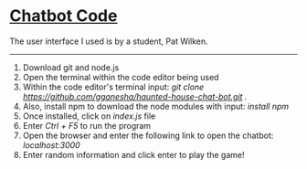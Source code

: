 # <a href="https://github.com/rhildred/es6-twilio-chatbot" target="_blank">Chatbot Code</a>

The user interface I used is by a student, Pat Wilken.

-----
1) Download git and node.js
2) Open the terminal within the code editor being used
3) Within the code editor's terminal input: *git clone https://github.com/gganesha/haunted-house-chat-bot.git .*
4) Also, install npm to download the node modules with input: *install npm*
5) Once installed, click on *index.js* file
6) Enter *Ctrl + F5* to run the program
7) Open the browser and enter the following link to open the chatbot: *localhost:3000*
8) Enter random information and click enter to play the game!
